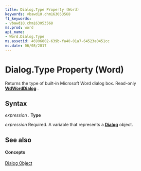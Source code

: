 ```yaml
---
title: Dialog.Type Property (Word)
keywords: vbawd10.chm163053568
f1_keywords:
- vbawd10.chm163053568
ms.prod: word
api_name:
- Word.Dialog.Type
ms.assetid: 46906802-639b-fa40-01a7-64523a0451cc
ms.date: 06/08/2017
---
```



# Dialog.Type Property (Word)

Returns the type of built-in Microsoft Word dialog box. Read-only  **[WdWordDialog](Word.WdWordDialog.md)** .


## Syntax

 _expression_ . **Type**

 _expression_ Required. A variable that represents a **[Dialog](Word.Dialog.md)** object.


## See also


#### Concepts


[Dialog Object](Word.Dialog.md)

